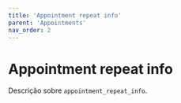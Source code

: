 ```yaml
---
title: 'Appointment repeat info'
parent: 'Appointments'
nav_order: 2
---
```


# Appointment repeat info

Descrição sobre `appointment_repeat_info`.
